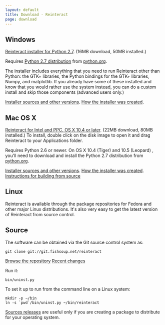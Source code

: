 ```yaml
---
layout: default
title: Download - Reinteract
page: download
---
```


<h2><a id="Windows">Windows</a></h2>

[Reinteract installer for Python 2.7](http://www.reinteract.org/download/windows/Reinteract-0.5.9-python2.7.msi). (16MB download, 50MB installed.)

Requires [Python 2.7 distribution](http://www.python.org/ftp/python/2.7.2/python-2.7.2.msi) from [python.org](http://python.org/download/).

The installer includes everything that you need to run Reinteract other than Python: the GTK+ libraries, the Python bindings for the GTK+ libraries, Numpy, and matplotlib. If you already have some of these installed and know that you would rather use the system instead, you can do a custom install and skip those components (advanced users only.)

[Installer sources and other versions](http://www.reinteract.org/download/windows/). [How the installer was created](http://git.fishsoup.net/cgit/reinteract/tree/tools/build_msi/README).

<h2><a id="MacOSX">Mac OS X</a></h2>

[Reinteract for Intel and PPC, OS X 10.4 or later](http://www.reinteract.org/download/osx/Reinteract-0.5.9.dmg). (22MB download, 80MB installed.) To install, double click on the disk image to open it and drag Reinteract to your Applications folder.

Requires Python 2.6 or newer. On OS X 10.4 (Tiger) and 10.5 (Leopard) , you'll need to download and install the Python 2.7 distribution from [python.org](http://python.org/download).

[Installer sources and other versions](http://www.reinteract.org/download/osx/). [How the installer was created](http://git.fishsoup.net/cgit/reinteract/tree/tools/build_bundle/README). [Instructions for building from source](http://git.fishsoup.net/cgit/reinteract/tree/tools/build_deps_osx/README)

<h2><a id="Linux">Linux</a></h2>

Reinteract is available through the package repositories for Fedora and other major Linux distributions. It's also very easy to get the latest version of Reinteract from source control.

<h2><a id="Source">Source</a></h2>

The software can be obtained via the Git source control system as:

```
git clone git://git.fishsoup.net/reinteract
```

[Browse the repository](http://git.fishsoup.net/cgit/reinteract/tree/) [Recent changes](http://git.fishsoup.net/cgit/reinteract/log/)

Run it:

    bin/uninst.py

To set it up to run from the command line on a Linux system:

    mkdir -p ~/bin
    ln -s `pwd`/bin/uninst.py ~/bin/reinteract

[Sources releases](http://www.reinteract.org/download/sources/) are useful only if you are creating a package to distribute for your operating system.
